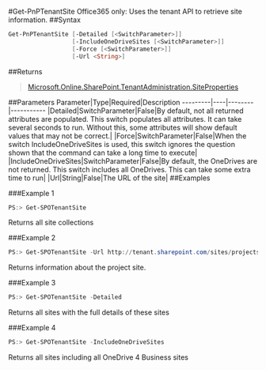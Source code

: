 #Get-PnPTenantSite
Office365 only: Uses the tenant API to retrieve site information.
##Syntax
```powershell
Get-PnPTenantSite [-Detailed [<SwitchParameter>]]
                  [-IncludeOneDriveSites [<SwitchParameter>]]
                  [-Force [<SwitchParameter>]]
                  [-Url <String>]
```


##Returns
>[Microsoft.Online.SharePoint.TenantAdministration.SiteProperties](https://msdn.microsoft.com/en-us/library/microsoft.online.sharepoint.tenantadministration.siteproperties.aspx)

##Parameters
Parameter|Type|Required|Description
---------|----|--------|-----------
|Detailed|SwitchParameter|False|By default, not all returned attributes are populated. This switch populates all attributes. It can take several seconds to run. Without this, some attributes will show default values that may not be correct.|
|Force|SwitchParameter|False|When the switch IncludeOneDriveSites is used, this switch ignores the question shown that the command can take a long time to execute|
|IncludeOneDriveSites|SwitchParameter|False|By default, the OneDrives are not returned. This switch includes all OneDrives. This can take some extra time to run|
|Url|String|False|The URL of the site|
##Examples

###Example 1
```powershell
PS:> Get-SPOTenantSite
```
Returns all site collections

###Example 2
```powershell
PS:> Get-SPOTenantSite -Url http://tenant.sharepoint.com/sites/projects
```
Returns information about the project site.

###Example 3
```powershell
PS:> Get-SPOTenantSite -Detailed
```
Returns all sites with the full details of these sites

###Example 4
```powershell
PS:> Get-SPOTenantSite -IncludeOneDriveSites
```
Returns all sites including all OneDrive 4 Business sites
